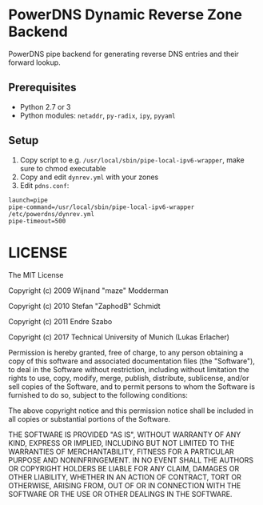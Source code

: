 # PowerDNS Dynamic Reverse Zone Backend

PowerDNS pipe backend for generating reverse DNS entries and their
forward lookup.

## Prerequisites

* Python 2.7 or 3
* Python modules: `netaddr`, `py-radix`, `ipy`, `pyyaml`

## Setup

1. Copy script to e.g. `/usr/local/sbin/pipe-local-ipv6-wrapper`, make sure to chmod executable
2. Copy and edit `dynrev.yml` with your zones
3. Edit `pdns.conf`:

```
launch=pipe
pipe-command=/usr/local/sbin/pipe-local-ipv6-wrapper /etc/powerdns/dynrev.yml
pipe-timeout=500
```

# LICENSE

The MIT License

Copyright (c) 2009 Wijnand "maze" Modderman

Copyright (c) 2010 Stefan "ZaphodB" Schmidt

Copyright (c) 2011 Endre Szabo

Copyright (c) 2017 Technical University of Munich (Lukas Erlacher)

Permission is hereby granted, free of charge, to any person obtaining a copy
of this software and associated documentation files (the "Software"), to deal
in the Software without restriction, including without limitation the rights
to use, copy, modify, merge, publish, distribute, sublicense, and/or sell
copies of the Software, and to permit persons to whom the Software is
furnished to do so, subject to the following conditions:

The above copyright notice and this permission notice shall be included in
all copies or substantial portions of the Software.

THE SOFTWARE IS PROVIDED "AS IS", WITHOUT WARRANTY OF ANY KIND, EXPRESS OR
IMPLIED, INCLUDING BUT NOT LIMITED TO THE WARRANTIES OF MERCHANTABILITY,
FITNESS FOR A PARTICULAR PURPOSE AND NONINFRINGEMENT. IN NO EVENT SHALL THE
AUTHORS OR COPYRIGHT HOLDERS BE LIABLE FOR ANY CLAIM, DAMAGES OR OTHER
LIABILITY, WHETHER IN AN ACTION OF CONTRACT, TORT OR OTHERWISE, ARISING FROM,
OUT OF OR IN CONNECTION WITH THE SOFTWARE OR THE USE OR OTHER DEALINGS IN
THE SOFTWARE.
